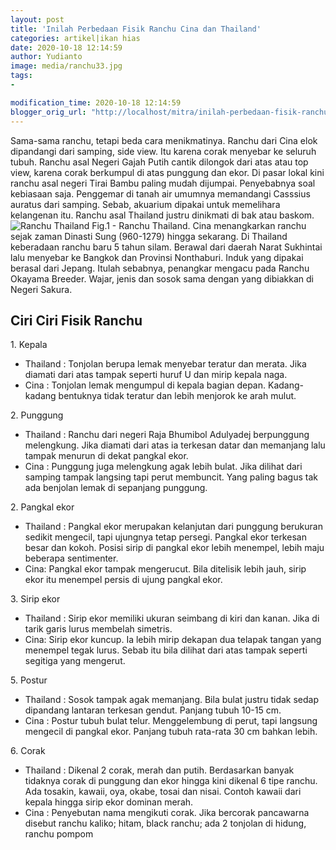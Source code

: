 ```yaml
---
layout: post
title: 'Inilah Perbedaan Fisik Ranchu Cina dan Thailand'
categories: artikel|ikan hias
date: 2020-10-18 12:14:59
author: Yudianto
image: media/ranchu33.jpg
tags:
- 

modification_time: 2020-10-18 12:14:59
blogger_orig_url: "http://localhost/mitra/inilah-perbedaan-fisik-ranchu-cina-dan.html"
---
```


Sama-sama ranchu, tetapi beda cara menikmatinya. Ranchu dari Cina elok
dipandangi dari samping, side view. Itu karena corak menyebar ke seluruh
tubuh. Ranchu asal Negeri Gajah Putih cantik dilongok dari atas atau top view,
karena corak berkumpul di atas punggung dan ekor. Di pasar lokal kini ranchu
asal negeri Tirai Bambu paling mudah dijumpai. Penyebabnya soal kebiasaan
saja. Penggemar di tanah air umumnya memandangi Casssius auratus dari samping.
Sebab, akuarium dipakai untuk memelihara kelangenan itu. Ranchu asal Thailand
justru dinikmati di bak atau baskom.  ![Ranchu
Thailand](http://127.0.0.1/mitra/wp-content/uploads/2020/10/Ranchu-Cina.jpg)
Fig.1 - Ranchu Thailand. Cina menangkarkan ranchu sejak zaman Dinasti Sung
(960-1279) hingga sekarang. Di Thailand keberadaan ranchu baru 5 tahun silam.
Berawal dari daerah Narat Sukhintai lalu menyebar ke Bangkok dan Provinsi
Nonthaburi. Induk yang dipakai berasal dari Jepang. Itulah sebabnya, penangkar
mengacu pada Ranchu Okayama Breeder. Wajar, jenis dan sosok sama dengan yang
dibiakkan di Negeri Sakura.

## Ciri Ciri Fisik Ranchu

1\. Kepala

  * Thailand : Tonjolan berupa lemak menyebar teratur dan merata. Jika diamati dari atas tampak seperti huruf U dan mirip kepala naga.
  * Cina : Tonjolan lemak mengumpul di kepala bagian depan. Kadang-kadang bentuknya tidak teratur dan lebih menjorok ke arah mulut.

2\. Punggung

  * Thailand : Ranchu dari negeri Raja Bhumibol Adulyadej berpunggung melengkung. Jika diamati dari atas ia terkesan datar dan memanjang lalu tampak menurun di dekat pangkal ekor.
  * Cina : Punggung juga melengkung agak lebih bulat. Jika dilihat dari samping tampak langsing tapi perut membuncit. Yang paling bagus tak ada benjolan lemak di sepanjang punggung.

2\. Pangkal ekor

  * Thailand : Pangkal ekor merupakan kelanjutan dari punggung berukuran sedikit mengecil, tapi ujungnya tetap persegi. Pangkal ekor terkesan besar dan kokoh. Posisi sirip di pangkal ekor lebih menempel, lebih maju beberapa sentimenter.
  * Cina: Pangkal ekor tampak mengerucut. Bila ditelisik lebih jauh, sirip ekor itu menempel persis di ujung pangkal ekor.

3\. Sirip ekor

  * Thailand : Sirip ekor memiliki ukuran seimbang di kiri dan kanan. Jika di tarik garis lurus membelah simetris.
  * Cina: Sirip ekor kuncup. Ia lebih mirip dekapan dua telapak tangan yang menempel tegak lurus. Sebab itu bila dilihat dari atas tampak seperti segitiga yang mengerut.

5\. Postur

  * Thailand : Sosok tampak agak memanjang. Bila bulat justru tidak sedap dipandang lantaran terkesan gendut. Panjang tubuh 10-15 cm.
  * Cina : Postur tubuh bulat telur. Menggelembung di perut, tapi langsung mengecil di pangkal ekor. Panjang tubuh rata-rata 30 cm bahkan lebih.

6\. Corak

  * Thailand : Dikenal 2 corak, merah dan putih. Berdasarkan banyak tidaknya corak di punggung dan ekor hingga kini dikenal 6 tipe ranchu. Ada tosakin, kawaii, oya, okabe, tosai dan nisai. Contoh kawaii dari kepala hingga sirip ekor dominan merah.
  * Cina : Penyebutan nama mengikuti corak. Jika bercorak pancawarna disebut ranchu kaliko; hitam, black ranchu; ada 2 tonjolan di hidung, ranchu pompom


